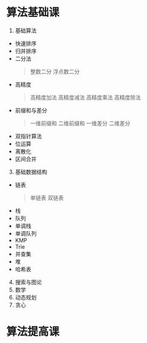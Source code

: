 # 算法基础课
1. 基础算法
* 快速排序
* 归并排序
* 二分法
  > 整数二分
  > 浮点数二分
* 高精度
  > 高精度加法
  > 高精度减法
  > 高精度乘法
  > 高精度除法
* 前缀和与差分
  > 一维前缀和
  > 二维前缀和
  > 一维差分
  > 二维差分
* 双指针算法
* 位运算
* 离散化
* 区间合并
3. 基础数据结构
* 链表
  > 单链表
  > 双链表
* 栈
* 队列
* 单调栈
* 单调队列
* KMP
* Trie
* 并查集
* 堆
* 哈希表
4. 搜索与图论
5. 数学
6. 动态规划
7. 贪心
# 算法提高课
